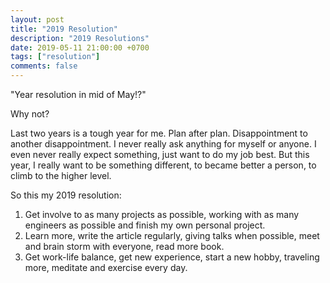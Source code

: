 ```yaml
---
layout: post
title: "2019 Resolution"
description: "2019 Resolutions"
date: 2019-05-11 21:00:00 +0700
tags: ["resolution"]
comments: false
---
```


"Year resolution in mid of May!?"

Why not? 

Last two years is a tough year for me. Plan after plan. Disappointment to another disappointment. I never really ask anything for myself or anyone. I even never really expect something, just want to do my job best. But this year, I really want to be something different, to became better a person, to climb to the higher level. 

So this my 2019 resolution: 

1. Get involve to as many projects as possible, working with as many engineers as possible and finish my own personal project. 
2. Learn more, write the article regularly, giving talks when possible, meet and brain storm with everyone, read more book. 
3. Get work-life balance, get new experience, start a new hobby, traveling more, meditate and exercise every day. 